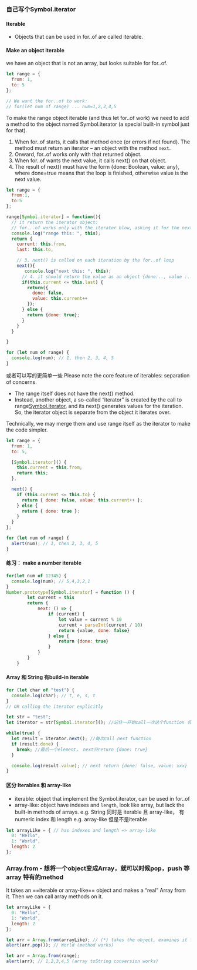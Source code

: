 ### 自己写个Symbol.iterator

#### Iterable 
- Objects that can be used in for..of are called iterable.


#### Make an object iterable
we have an object that is not an array, but looks suitable for for..of.

```js
let range = {
  from: 1,
  to: 5
};

// We want the for..of to work:
// for(let num of range) ... num=1,2,3,4,5
```

To make the range object iterable (and thus let for..of work) we need to add a method to the object named Symbol.iterator (a special built-in symbol just for that).

1. When for..of starts, it calls that method once (or errors if not found). The method must return an iterator – an object with the method `next`.
2. Onward, for..of works only with that returned object.
3. When for..of wants the next value, it calls next() on that object.
4. The result of next() must have the form {done: Boolean, value: any}, where done=true means that the loop is finished, otherwise value is the next value.

```js
let range = {
  from:1,
  to:5
};

range[Symbol.iterator] = function(){
  // it return the iterator object:
  // for...of works only with the iterator blow, asking it for the next value
  console.log("range this: ", this);
  return {
    current: this.from,
    last: this.to,

    // 3. next() is called on each iteration by the for..of loop
    next(){
       console.log("next this: ", this);
      // 4. it should return the value as an object {done:.., value :...}
      if(this.current <= this.last) {
        return({
          done: false,
          value: this.current++
        });
      } else {
        return {done: true};
      }
    }
  }

}

for (let num of range) {
  console.log(num); // 1, then 2, 3, 4, 5
}

```

或者可以写的更简单一些
Please note the core feature of iterables: separation of concerns.

- The range itself does not have the next() method.
- Instead, another object, a so-called “iterator” is created by the call to range[Symbol.iterator](), and its next() generates values for the iteration.
So, the iterator object is separate from the object it iterates over.

Technically, we may merge them and use range itself as the iterator to make the code simpler.

```js
let range = {
  from: 1,
  to: 5,

  [Symbol.iterator]() {
    this.current = this.from;
    return this;
  },

  next() {
    if (this.current <= this.to) {
      return { done: false, value: this.current++ };
    } else {
      return { done: true };
    }
  }
};

for (let num of range) {
  alert(num); // 1, then 2, 3, 4, 5
}

```

#### 练习： make a number iterable 
```js
for(let num of 12345) {
  console.log(num); // 5,4,3,2,1
}
Number.prototype[Symbol.iterator] = function () {
        let current = this
        return {
            next: () => {
                if (current) {
                    let value = current % 10
                    current = parseInt(current / 10)
                    return {value, done: false}
                } else {
                    return {done: true}
                }
            }
        }
    }


```


#### Array 和 String 有build-in iterable
```js 
for (let char of "test") {
  console.log(char); // t, e, s, t
}
// OR calling the iterator explicitly 

let str = "test";
let iterator = str[Symbol.iterator](); //记住一开始call一次这个function 会return 一个带next 的object

while(true) {
  let result = iterator.next(); //每次call next function
  if (result.done) {
    break; //最后一个element， next只return {done: true}
  }

  console.log(result.value); // next return {done: false, value: xxx}
}


```

#### 区分 Iterables 和 array-like
- iterable: object that implement the Symbol.iterator, can be used in for..of
- array-like: object have indexes and `length`, look like array, but lack the built-in methods of arrays.
e.g. String 同时是 iterable 且 array-like， 有numeric index 和 length
e.g. array-like 但是不是iterable 

```js 
let arrayLike = { // has indexes and length => array-like
  0: "Hello",
  1: "World",
  length: 2
};
```

### Array.from - 想将一个object变成Array，就可以时候pop，push 等array 特有的method
It takes an ==iterable or array-like== object and makes a “real” Array from it. Then we can call array methods on it.
```js
let arrayLike = {
  0: "Hello",
  1: "World",
  length: 2
};

let arr = Array.from(arrayLike); // (*) takes the object, examines it for being an iterable or array-like, then makes a new array and copies all items to it.
alert(arr.pop()); // World (method works)

let arr = Array.from(range);
alert(arr); // 1,2,3,4,5 (array toString conversion works)
```

```js


```